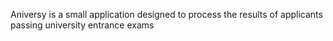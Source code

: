 Aniversy is a small application designed to process the results of applicants passing university entrance exams
